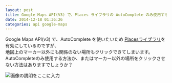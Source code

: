 ```yaml
---
layout: post
title: Google Maps API(V3) で、Places ライブラリの AutoComplete のみ使用する方法はありますか？
date: 2014-12-18 01:36:26
categories: api google-maps
---
```

<p>Google Maps API(v3) で、AutoComplete を使いたいため <a href="https://developers.google.com/maps/documentation/javascript/places?hl=ja" rel="nofollow noreferrer">Placesライブラリ</a>を有効にしているのですが、  <br>
地図上のマーカー以外にも関係のない場所もクリックできてしまいます。  <br>
AutoCompleteのみ使用する方法か、またはマーカー以外の場所をクリックさせない方法はありますでしょうか？ </p>

<p><img src="https://i.stack.imgur.com/hQo6t.png" alt="画像の説明をここに入力"></p>
